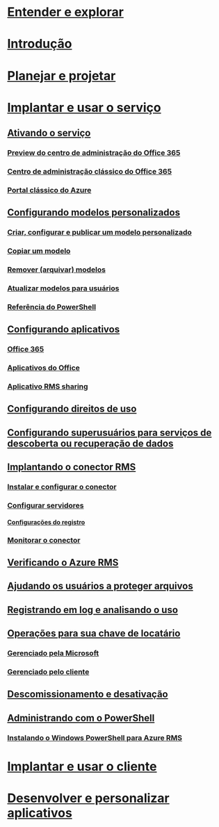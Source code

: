 # [Entender e explorar](/rights-management/understand-explore/azure-rights-management)
# [Introdução](/rights-management/get-started/requirements-azure-rms)
# [Planejar e projetar](/rights-management/plan-design/deployment-roadmap)
# [Implantar e usar o serviço](activate-service.md)
## [Ativando o serviço](activate-service.md)
### [Preview do centro de administração do Office 365](activate-office365-preview.md)
### [Centro de administração clássico do Office 365](activate-office365-classic.md)
### [Portal clássico do Azure](activate-azure-classic.md)
## [Configurando modelos personalizados](configure-custom-templates.md)
### [Criar, configurar e publicar um modelo personalizado](create-template.md) 
### [Copiar um modelo](copy-template.md)
### [Remover (arquivar) modelos](remove-template.md) 
### [Atualizar modelos para usuários](refresh-templates.md)
### [Referência do PowerShell](configure-templates-with-powershell.md)
## [Configurando aplicativos](configure-applications.md)
### [Office 365](configure-office365.md)
### [Aplicativos do Office](configure-office-apps.md)
### [Aplicativo RMS sharing](configure-sharing-app.md)
## [Configurando direitos de uso](configure-usage-rights.md)
## [Configurando superusuários para serviços de descoberta ou recuperação de dados](configure-super-users.md)
## [Implantando o conector RMS](deploy-rms-connector.md)
### [Instalar e configurar o conector](install-configure-rms-connector.md)
### [Configurar servidores](configure-servers-rms-connector.md)
#### [Configurações do registro](rms-connector-registry-settings.md)
### [Monitorar o conector](monitor-rms-connector.md)
## [Verificando o Azure RMS](verify.md)
## [Ajudando os usuários a proteger arquivos](help-users.md)
## [Registrando em log e analisando o uso](log-analyze-usage.md)
## [Operações para sua chave de locatário](operations-tenant-key.md)
### [Gerenciado pela Microsoft](operations-microsoft-managed-tenant-key.md)
### [Gerenciado pelo cliente](operations-customer-managed-tenant-key.md)
## [Descomissionamento e desativação](decommission-deactivate.md)
## [Administrando com o PowerShell](administer-powershell.md)
### [Instalando o Windows PowerShell para Azure RMS](install-powershell.md)
# [Implantar e usar o cliente](/rights-management/rms-client/use-client)
# [Desenvolver e personalizar aplicativos](/rights-management/develop/developers-guide)


<!--HONumber=Jun16_HO2-->


